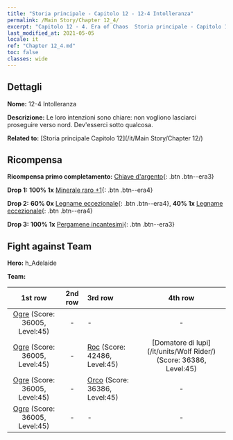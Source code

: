 ```yaml
---
title: "Storia principale - Capitolo 12 - 12-4 Intolleranza"
permalink: /Main Story/Chapter 12_4/
excerpt: "Capitolo 12 - 4. Era of Chaos  Storia principale - Capitolo 12_4. 12-4 Intolleranza"
last_modified_at: 2021-05-05
locale: it
ref: "Chapter 12_4.md"
toc: false
classes: wide
---
```


## Dettagli

 **Nome:** 12-4 Intolleranza

 **Descrizione:** Le loro intenzioni sono chiare: non vogliono lasciarci proseguire verso nord. Dev'esserci sotto qualcosa.

 **Related to:** [Storia principale Capitolo 12](/it/Main Story/Chapter 12/)

## Ricompensa

 **Ricompensa primo completamento:** [Chiave d'argento](/ItemsIT/con_693/){: .btn .btn--era3}

 **Drop 1:** **100% 1x** [Minerale raro +1](/ItemsIT/mat_40/){: .btn .btn--era4}

 **Drop 2:** **60% 0x** [Legname eccezionale](/ItemsIT/mat_34/){: .btn .btn--era4}, **40% 1x** [Legname eccezionale](/ItemsIT/mat_34/){: .btn .btn--era4}

 **Drop 3:** **100% 1x** [Pergamene incantesimi](/ItemsIT/con_694/){: .btn .btn--era3}


## Fight against Team
 **Hero:** h_Adelaide

 **Team:**


  | 1st row | 2nd row | 3rd row | 4th row |
  |:----:|:----:|:----|:----:|
  | [Ogre](/it/units/Ogre/) (Score: 36005, Level:45)  | - | - | - |
  | [Ogre](/it/units/Ogre/) (Score: 36005, Level:45)  | - | [Roc](/it/units/Roc/) (Score: 42486, Level:45)  | [Domatore di lupi](/it/units/Wolf Rider/) (Score: 36386, Level:45)  |
  | [Ogre](/it/units/Ogre/) (Score: 36005, Level:45)  | - | [Orco](/it/units/Orc/) (Score: 36386, Level:45)  | - |
  | [Ogre](/it/units/Ogre/) (Score: 36005, Level:45)  | - | - | - |


